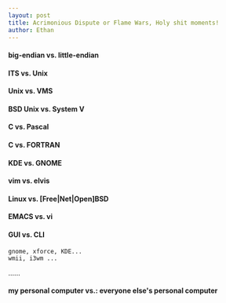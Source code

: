 ```yaml
---
layout: post
title: Acrimonious Dispute or Flame Wars, Holy shit moments!
author: Ethan
---
```


#### big-endian vs. little-endian    
#### ITS vs. Unix     
#### Unix vs. VMS    
#### BSD Unix vs. System V  
#### C vs. Pascal  
#### C vs. FORTRAN  
#### KDE vs. GNOME  
#### vim vs. elvis  
#### Linux vs. [Free|Net|Open]BSD   
#### EMACS vs. vi  
#### GUI vs. CLI
    gnome, xforce, KDE...
    wmii, i3wm ...
......

#### my personal computer vs.: everyone else's personal computer
